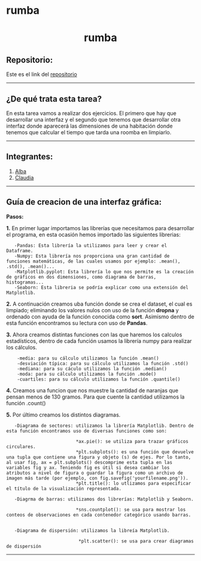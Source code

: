 # rumba

<h1 align="center">rumba</h1>

<h2>Repositorio:</h2>

Este es el link del [repositorio](https://github.com/claudiaalozano/rumba.git)

***
<h2>¿De qué trata esta tarea?</h2>
En esta tarea vamos a realizar dos ejercicios. El primero que hay que desarrollar una interfaz y el segundo que tenemos que desarrollar otra interfaz donde aparecerá las dimensiones de una habitación donde tenemos que calcular el tiempo que tarda una roomba en limpiarlo. 

***
## Integrantes:
1. [Alba](https://github.com/albabernal03) 
2. [Claudia](https://github.com/claudiaalozano)

***

<h2>Guía de creacion de una interfaz gráfica:</h2>

**Pasos:**

**1.** En primer lugar importamos las librerías que necesitamos para desarrollar el programa, en esta ocasión hemos importado las siguientes librerias:

       -Pandas: Esta librería la utilizamos para leer y crear el Dataframe.
       -Numpy: Esta librería nos proporciona una gran cantidad de funciones matemáticas, de las cuales usamos por ejemplo: .mean(), .std(), .mean()...
       -Matplotlib.pyplot: Esta librería lo que nos permite es la creación de gráficos en dos dimensiones, como diagrama de barras, histogramas...
       -Seaborn: Esta libreria se podría explicar como una extensión del Matplotlib.
 
 **2.** A continuación creamos uba función donde se crea el dataset, el cual es limpiado; eliminando los valores nulos con uso de la función **dropna** y ordenado con ayuda de la función conocida como **sort**. Asimismo dentro de esta función encontramos su lectura con uso de **Pandas**.
 
 **3.** Ahora creamos distintas funciones con las que haremos los calculos estadísticos, dentro de cada función usamos la librería numpy para realizar los cálculos.
 
        -media: para su cálculo utilizamos la función .mean()
        -desviación típica: para su cálculo utilizamos la función .std()
        -mediana: para su cáculo utilizamos la función .median()
        -moda: para su cálculo utilizamos la función .mode()
        -cuartiles: para su cálculo utilizamos la función .quantile()

**4.** Creamos una funcion que nos muestre la cantidad de naranjas que pensan menos de 130 gramos. Para que cuente la cantidad utilizamos la función .count()

**5.** Por último creamos los distintos diagramas.
       
       -Diagrama de sectores: utilizamos la librería Matplotlib. Dentro de esta función encontramos uso de diversas funciones como son:
       
                              *ax.pie(): se utiliza para trazar gráficos circulares.
                              *plt.subplots(): es una función que devuelve una tupla que contiene una figura y objeto (s) de ejes. Por lo tanto, al usar fig, ax = plt.subplots() descomprime esta tupla en las variables fig y ax. Teniendo fig es útil si desea cambiar los atributos a nivel de figura o guardar la figura como un archivo de imagen más tarde (por ejemplo, con fig.savefig('yourfilename.png')).
                              *plt.title(): lo utlizamos para especificar el título de la visualización representada.
    
       -Diagrma de barras: utilizamos dos librerías: Matplotlib y Seaborn.
                           
                              *sns.countplot(): se usa para mostrar los conteos de observaciones en cada contenedor categórico usando barras.
                             
       
       -Diagrama de dispersión: utilizamos la libreía Matplotlib.
       
                               *plt.scatter(): se usa para crear diagramas de dispersión

***
